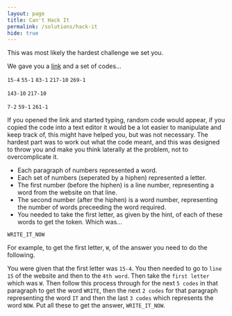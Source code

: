 ```yaml
---
layout: page
title: Can't Hack It
permalink: /solutions/hack-it
hide: true
---
```


This was most likely the hardest challenge we set you.

We gave you a [link](https://hackertyper.net "I might help you") and a set of codes...

`15-4`
`55-1`
`83-1`
`217-10`
`269-1`

`143-10`
`217-10`

`7-2`
`59-1`
`261-1`

If you opened the link and started typing, random code would appear, if you copied the code into a text editor it would be a lot easier to manipulate and keep track of, this might have helped you, but was not necessary. The hardest part was to work out what the code meant, and this was designed to throw you and make you think laterally at the problem, not to overcomplicate it. 

* Each paragraph of numbers represented a word. 
* Each set of numbers (seperated by a hiphen) represented a letter. 
* The first number (before the hiphen) is a line number, representing a word from the website on that line. 
* The second number (after the hiphen) is a word number, representing the number of words preceeding the word required. 
* You needed to take the first letter, as given by the hint, of each of these words to get the token. Which was...

`WRITE_IT_NOW`

For example, to get the first letter, `W`, of the answer you need to do the following.

You were given that the first letter was `15-4`. You then needed to go to `line 15` of the website and then to the `4th word`. Then take the `first letter` which was `W`. Then follow this process through for the next `5 codes` in that paragraph to get the word `WRITE`, then the next `2 codes` for that paragraph representing the word `IT` and then the last `3 codes` which represents the word `NOW`. Put all these to get the answer, `WRITE_IT_NOW`.